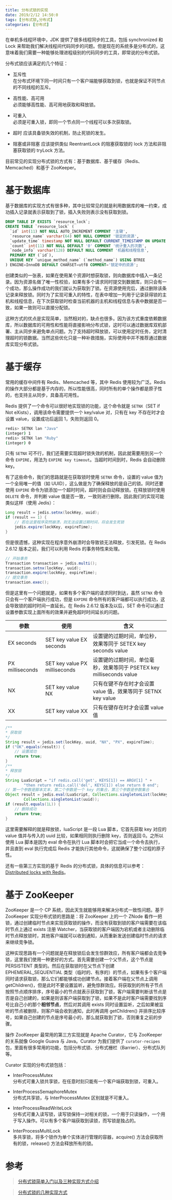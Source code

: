 ```yaml
---
title: 分布式锁的实现
date: 2019/2/12 14:50:0
tags: [分布式锁,分布式]
categories: [分布式]
---
```


在单机多线程环境中，JDK 提供了很多线程同步的工具，包括 synchronized 和 Lock 来帮助我们解决线程间代码同步的问题。但是现在的系统多是分布式的，这意味着我们需要一种能够处理进程级别的代码同步的工具，即常说的分布式锁。  

<!--more-->  

分布式锁应该满足的几个特征：  

- 互斥性  
在分布式环境下同一时间只有一个客户端能够获取到锁，也就是保证不同节点的不同线程的互斥。  

- 高性能、高可用  
必须能够高性能、高可用地获取和释放锁。  

- 可重入  
必须是可重入锁，即同一个节点同一个线程可以多次获取锁。  

- 超时
应该具备锁失效的机制，防止死锁的发生。  

- 阻塞或非阻塞
应该提供类似 ReentrantLock 的阻塞获取锁的 lock 方法和非阻塞获取锁的 tryLock 方法。  

目前常见的实现分布式锁的方式有：基于数据库、基于缓存（Redis、Memcached）和基于 ZooKeeper。  
# 基于数据库
基于数据库的实现方式有很多种，其中比较常见的就是利用数据库的唯一约束，成功插入记录就表示获取到了锁，插入失败则表示没有获取到锁。  

```sql
DROP TABLE IF EXISTS `resource_lock`;
CREATE TABLE `resource_lock` (
  `id` int(11) NOT NULL AUTO_INCREMENT COMMENT '主键',
  `resource_name` varchar(64) NOT NULL COMMENT '锁定的资源',
  `update_time` timestamp NOT NULL DEFAULT CURRENT_TIMESTAMP ON UPDATE CURRENT_TIMESTAMP COMMENT '默认自动生成的时间戳',
  `count` int(11) NOT NULL DEFAULT '0' COMMENT '统计重入的次数',
  `node_info` varchar(128) DEFAULT NULL COMMENT '机器和线程信息',
  PRIMARY KEY (`id`),
  UNIQUE KEY `unique_method_name` (`method_name`) USING BTREE
) ENGINE=InnoDB DEFAULT CHARSET=utf8 COMMENT='锁定中的资源';
```

创建类似的一张表，如果在使用某个资源时想获取锁，则向数据库中插入一条记录。因为资源名做了唯一性校验，如果有多个请求同时提交到数据库，则只会有一个成功，那么操作成功的我们就认为获取到了锁。在资源使用完后，通过删除该条记录来释放锁。同时为了实现可重入的特性，在表中增加一列用于记录获得锁的主机和线程信息，在下次获取锁时检查当前机器的主机和线程信息与表中数据是否一致，如果一致则可以直接分配锁。  

这种方式的优点是实现简单，当然相对的，缺点也很多。因为该方式重度依赖数据库，所以数据库的可用性和性能将直接影响分布式锁，这时可以通过数据库双机部署、主从同步来避免单点问题。为了支持超时释放锁，可以使用定时任务，定时清理超时的锁数据。当然这些优化只是一种补救措施，实际使用中并不推荐通过数据库实现分布式锁。  

# 基于缓存
常用的缓存中间件有 Redis、Memcached 等，其中 Redis 使用较为广泛。Redis 的操作大部分都是基于内存的，所以性能很高，同时所有的单个操作都是原子性的，也支持主从同步，具备高可用性。  

Redis 提供了一个命令可以很好地实现锁的功能，这个命令就是 `SETNX`（SET if Not eXists），调用该命令需要提供一个 key/value 对，只有在 key 不存在时才会设置 value，设置成功后返回 1，失败则返回 0。  

```bash
redis> SETNX lan "Java"
(integer) 1
redis> SETNX lan "Ruby"
(integer) 0
```

只有 `SETNX` 可不行，我们还需要实现超时锁失效的机制，因此就需要用到另一个命令 `EXPIRE`，用法为 `EXPIRE key timeout`。当超时时间到时，Redis 会自动删除 key。  

有了这些命令，我们的思路就是在获取锁时使用 `SETNX` 命令，设置的 value 值为一个全局唯一的值（如 UUID），这么做是为了确保释放的是自己的锁。同时还要使用 `EXPIRE` 命令为锁添加一个超时时间，超时则会自动释放锁。在释放锁时使用 `DELETE` 命令，并判断 value 值是否一致，一致则进行删除。因此我们的实现可能类似这样（使用 Jedis）：  

```java
Long result = jedis.setnx(lockKey, uuid);
if (result == 1) {
    // 若在这里程序突然崩溃，则无法设置过期时间，将会发生死锁
    jedis.expire(lockKey, expireTime);
}
```

但是很遗憾，这种实现在程序意外崩溃时会导致锁无法释放，引发死锁。在 Redis 2.6.12 版本之前，我们可以利用 Redis 的事务特性来处理。  

```java
// 开始事务
Transaction transaction = jedis.multi();
transaction.setnx(lockKey, uuid);
transaction.expire(lockKey, expireTime);
// 提交事务
transaction.exec();
```

但是这里有一个问题就是，如果有多个客户端的请求同时到达，虽然 `SETNX` 命令只会有一个客户端执行成功，但是 `EXPIRE` 命令所有的客户端都可以执行成功，这会导致锁的超时时间一直延长。在 Redis 2.6.12 版本及以后，SET 命令可以通过设置参数实现上面所有的效果并避免超时时间延长的问题。  

| 参数 | 使用 | 含义 |
|-|-|-|
| EX seconds | SET key value EX seconds | 设置键的过期时间，单位秒，效果等同于 SETEX key seconds value |
| PX milliseconds | SET key value PX milliseconds | 设置键的过期时间，单位毫秒，效果等同于 PSETEX key milliseconds value |
| NX | SET key value NX | 只有在键不存在时才会设置 value 值，效果等同于 SETNX key value |
| XX | SET key value XX | 只有在键存在时才会设置 value 值 |

```java
/**
* 获取锁
*/
String result = jedis.set(lockKey, uuid, "NX", "PX", expireTime);
if ("OK".equals(result)) {
    // 设置成功
    return true;
}
/**
* 释放锁
*/
String LuaScript = "if redis.call('get', KEYS[1]) == ARGV[1] " + 
        "then return redis.call('del', KEYS[1]) else return 0 end";
// 第一个参数是脚本文本，第二个参数是一个 key 的集合，第三个参数是参数集合
Object result = jedis.eval(LuaScript, Collections.singletonList(lockKey),
        Collections.singletonList(uuid));
if (result.equals(1L)) {
    // 删除成功
    return true;
}
```

这里需要解释的就是释放锁，luaScript 是一段 Lua 脚本，它首先获取 key 对应的 value 值并与传入的 uuid 比较，如果相同则执行删除 key，否则返回 0。之所以使用 Lua 脚本是因为 eval 命令在执行 Lua 脚本时会把它当成一个命令去执行，并且直到 eval 执行完成后 Redis 才能执行其他命令，这就确保了整个过程的原子性。  

还有一些第三方实现的基于 Redis 的分布式锁，具体的信息可以参考：[Distributed locks with Redis](https://redis.io/topics/distlock)。  

# 基于 ZooKeeper
ZooKeeper 是一个 CP 系统，因此天生就能够用来解决分布式一致性问题。基于 ZooKeeper 实现分布式锁的思路是：将 ZooKeeper 上的一个 ZNode 看作一把锁，通过创建临时节点来实现获取锁的操作，而没有获取到锁的客户端需要在该临时节点上通过 exists 注册 Watcher，当获取锁的客户端因为宕机或者主动删除临时节点释放锁时，其他客户端就可以收到通知，从而重新发送创建临时节点的请求来继续竞争锁。  

这种实现思路有一个问题就是在释放锁后会发生惊群效应，所有客户端都会去竞争锁，这里我们使用一种更好的方式。首先需要创建一个父节点，这个节点是 PERSISTENT 类型的。然后在获取锁时在父节点下创建 EPHEMERAL_SEQUENTIAL 类型（临时的、有序的）的节点，如果有多个客户端同时请求获取锁，那么它们都能够成功创建节点。接着客户端在父节点上调用 getChildren()，但是此时不要设置监听，避免惊群效应。将获取到的所有子节点按照节点顺序排序，序号最小的节点就表示获取到了锁，客户端需要判断该节点是否是自己创建的，如果是则该客户端获取到了锁，如果不是此时客户端需要找到序号比自己小的那个**相邻节点**，然后对其调用 exists 同时设置监听，之后如果被监听的节点被删除，则客户端会收到通知，此时再调用 getChildren() 并排序比较序号，如果自己创建的节点是序号最小的，那么就获取到了锁，否则重复之前的步骤。  

操作 ZooKeeper 最常用的第三方实现就是 Apache Curator，它与 ZooKeeper 的关系就像 Google Guava 与 Java。Curator 为我们提供了 `curator-recipes` 包，里面有很多常用的功能，包括分布式锁、分布式栅栏（Barrier）、分布式队列等。  

Curator 实现的分布式锁包括：  

- InterProcessMutex  
分布式可重入锁共享锁，在任意时刻只能有一个客户端获取到锁，可重入。

- InterProcessSemaphoreMutex  
分布式共享锁，与 InterProcessMutex 区别就是不可重入。

- InterProcessReadWriteLock  
分布式可重入读写锁，读写锁保持一对相关的锁，一个用于只读操作，一个用于写入操作。可以有多个客户端获取到读锁，而写锁是独占的。

- InterProcessMultiLock  
多共享锁，将多个锁作为单个实体进行管理的容器，acquire() 方法会获取所有的锁，release() 方法会释放所有的锁。

# 参考
> [分布式锁简单入门以及三种实现方式介绍](https://blog.csdn.net/xlgen157387/article/details/79036337)

> [分布式锁的几种实现方式](https://www.cnblogs.com/austinspark-jessylu/p/8043726.html)